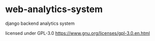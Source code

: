 # web-analytics-system
 django backend analytics system

 licensed under GPL-3.0 https://www.gnu.org/licenses/gpl-3.0.en.html
